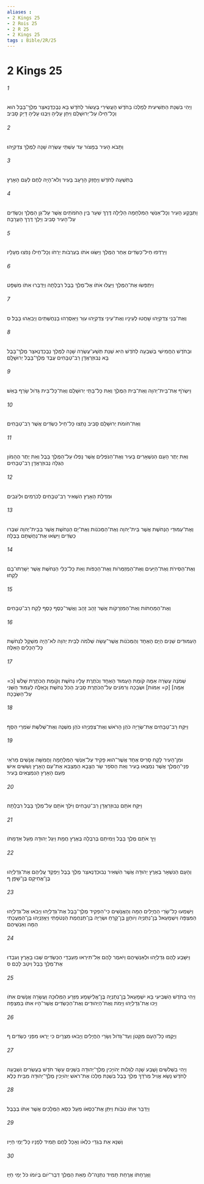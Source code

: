 ```yaml
---
aliases : 
- 2 Kings 25
- 2 Rois 25
- 2 R 25
- 2 Kings 25
tags : Bible/2R/25
---
```


# 2 Kings 25

###### 1
וַיְהִי בִשְׁנַת הַתְּשִׁיעִית לְמָלְכֹו בַּחֹדֶשׁ הָעֲשִׂירִי בֶּעָשֹׂור לַחֹדֶשׁ בָּא נְבֻכַדְנֶאצַּר מֶלֶךְ־בָּבֶל הוּא וְכָל־חֵילֹו עַל־יְרוּשָׁלִַם וַיִּחַן עָלֶיהָ וַיִּבְנוּ עָלֶיהָ דָּיֵק סָבִיב׃
###### 2
וַתָּבֹא הָעִיר בַּמָּצֹור עַד עַשְׁתֵּי עֶשְׂרֵה שָׁנָה לַמֶּלֶךְ צִדְקִיָּהוּ׃
###### 3
בְּתִשְׁעָה לַחֹדֶשׁ וַיֶּחֱזַק הָרָעָב בָּעִיר וְלֹא־הָיָה לֶחֶם לְעַם הָאָרֶץ׃
###### 4
וַתִּבָּקַע הָעִיר וְכָל־אַנְשֵׁי הַמִּלְחָמָה הַלַּיְלָה דֶּרֶךְ שַׁעַר בֵּין הַחֹמֹתַיִם אֲשֶׁר עַל־גַּן הַמֶּלֶךְ וְכַשְׂדִּים עַל־הָעִיר סָבִיב וַיֵּלֶךְ דֶּרֶךְ הָעֲרָבָה׃
###### 5
וַיִּרְדְּפוּ חֵיל־כַּשְׂדִּים אַחַר הַמֶּלֶךְ וַיַּשִּׂגוּ אֹתֹו בְּעַרְבֹות יְרֵחֹו וְכָל־חֵילֹו נָפֹצוּ מֵעָלָיו׃
###### 6
וַיִּתְפְּשׂוּ אֶת־הַמֶּלֶךְ וַיַּעֲלוּ אֹתֹו אֶל־מֶלֶךְ בָּבֶל רִבְלָתָה וַיְדַבְּרוּ אִתֹּו מִשְׁפָּט׃
###### 7
וְאֶת־בְּנֵי צִדְקִיָּהוּ שָׁחֲטוּ לְעֵינָיו וְאֶת־עֵינֵי צִדְקִיָּהוּ עִוֵּר וַיַּאַסְרֵהוּ בַנְחֻשְׁתַּיִם וַיְבִאֵהוּ בָּבֶל׃ ס
###### 8
וּבַחֹדֶשׁ הַחֲמִישִׁי בְּשִׁבְעָה לַחֹדֶשׁ הִיא שְׁנַת תְּשַׁע־עֶשְׂרֵה שָׁנָה לַמֶּלֶךְ נְבֻכַדְנֶאצַּר מֶלֶךְ־בָּבֶל בָּא נְבוּזַרְאֲדָן רַב־טַבָּחִים עֶבֶד מֶלֶךְ־בָּבֶל יְרוּשָׁלִָם׃
###### 9
וַיִּשְׂרֹף אֶת־בֵּית־יְהוָה וְאֶת־בֵּית הַמֶּלֶךְ וְאֵת כָּל־בָּתֵּי יְרוּשָׁלִַם וְאֶת־כָּל־בֵּית גָּדֹול שָׂרַף בָּאֵשׁ׃
###### 10
וְאֶת־חֹומֹת יְרוּשָׁלִַם סָבִיב נָתְצוּ כָּל־חֵיל כַּשְׂדִּים אֲשֶׁר רַב־טַבָּחִים׃
###### 11
וְאֵת יֶתֶר הָעָם הַנִּשְׁאָרִים בָּעִיר וְאֶת־הַנֹּפְלִים אֲשֶׁר נָפְלוּ עַל־הַמֶּלֶךְ בָּבֶל וְאֵת יֶתֶר הֶהָמֹון הֶגְלָה נְבוּזַרְאֲדָן רַב־טַבָּחִים׃
###### 12
וּמִדַּלַּת הָאָרֶץ הִשְׁאִיר רַב־טַבָּחִים לְכֹרְמִים וּלְיֹגְבִים׃
###### 13
וְאֶת־עַמּוּדֵי הַנְּחֹשֶׁת אֲשֶׁר בֵּית־יְהוָה וְאֶת־הַמְּכֹנֹות וְאֶת־יָם הַנְּחֹשֶׁת אֲשֶׁר בְּבֵית־יְהוָה שִׁבְּרוּ כַשְׂדִּים וַיִּשְׂאוּ אֶת־נְחֻשְׁתָּם בָּבֶלָה׃
###### 14
וְאֶת־הַסִּירֹת וְאֶת־הַיָּעִים וְאֶת־הַמְזַמְּרֹות וְאֶת־הַכַּפֹּות וְאֵת כָּל־כְּלֵי הַנְּחֹשֶׁת אֲשֶׁר יְשָׁרְתוּ־בָם לָקָחוּ׃
###### 15
וְאֶת־הַמַּחְתֹּות וְאֶת־הַמִּזְרָקֹות אֲשֶׁר זָהָב זָהָב וַאֲשֶׁר־כֶּסֶף כָּסֶף לָקַח רַב־טַבָּחִים׃
###### 16
הָעַמּוּדִים שְׁנַיִם הַיָּם הָאֶחָד וְהַמְּכֹנֹות אֲשֶׁר־עָשָׂה שְׁלֹמֹה לְבֵית יְהוָה לֹא־הָיָה מִשְׁקָל לִנְחֹשֶׁת כָּל־הַכֵּלִים הָאֵלֶּה׃
###### 17
שְׁמֹנֶה עֶשְׂרֵה אַמָּה קֹומַת הָעַמּוּד הָאֶחָד וְכֹתֶרֶת עָלָיו נְחֹשֶׁת וְקֹומַת הַכֹּתֶרֶת שָׁלֹשׁ [כ= אַמָּה] [ק= אַמֹּות] וּשְׂבָכָה וְרִמֹּנִים עַל־הַכֹּתֶרֶת סָבִיב הַכֹּל נְחֹשֶׁת וְכָאֵלֶּה לַעַמּוּד הַשֵּׁנִי עַל־הַשְּׂבָכָה׃
###### 18
וַיִּקַּח רַב־טַבָּחִים אֶת־שְׂרָיָה כֹּהֵן הָרֹאשׁ וְאֶת־צְפַנְיָהוּ כֹּהֵן מִשְׁנֶה וְאֶת־שְׁלֹשֶׁת שֹׁמְרֵי הַסַּף׃
###### 19
וּמִן־הָעִיר לָקַח סָרִיס אֶחָד אֲשֶׁר־הוּא פָקִיד עַל־אַנְשֵׁי הַמִּלְחָמָה וַחֲמִשָּׁה אֲנָשִׁים מֵרֹאֵי פְנֵי־הַמֶּלֶךְ אֲשֶׁר נִמְצְאוּ בָעִיר וְאֵת הַסֹּפֵר שַׂר הַצָּבָא הַמַּצְבִּא אֶת־עַם הָאָרֶץ וְשִׁשִּׁים אִישׁ מֵעַם הָאָרֶץ הַנִּמְצְאִים בָּעִיר׃
###### 20
וַיִּקַּח אֹתָם נְבוּזַרְאֲדָן רַב־טַבָּחִים וַיֹּלֶךְ אֹתָם עַל־מֶלֶךְ בָּבֶל רִבְלָתָה׃
###### 21
וַיַּךְ אֹתָם מֶלֶךְ בָּבֶל וַיְמִיתֵם בְּרִבְלָה בְּאֶרֶץ חֲמָת וַיִּגֶל יְהוּדָה מֵעַל אַדְמָתֹו׃
###### 22
וְהָעָם הַנִּשְׁאָר בְּאֶרֶץ יְהוּדָה אֲשֶׁר הִשְׁאִיר נְבוּכַדְנֶאצַּר מֶלֶךְ בָּבֶל וַיַּפְקֵד עֲלֵיהֶם אֶת־גְּדַלְיָהוּ בֶּן־אֲחִיקָם בֶּן־שָׁפָן׃ ף
###### 23
וַיִּשְׁמְעוּ כָל־שָׂרֵי הַחֲיָלִים הֵמָּה וְהָאֲנָשִׁים כִּי־הִפְקִיד מֶלֶךְ־בָּבֶל אֶת־גְּדַלְיָהוּ וַיָּבֹאוּ אֶל־גְּדַלְיָהוּ הַמִּצְפָּה וְיִשְׁמָעֵאל בֶּן־נְתַנְיָה וְיֹוחָןָן בֶּן־קָרֵחַ וּשְׂרָיָה בֶן־תַּנְחֻמֶת הַנְּטֹפָתִי וְיַאֲזַנְיָהוּ בֶּן־הַמַּעֲכָתִי הֵמָּה וְאַנְשֵׁיהֶם׃
###### 24
וַיִּשָּׁבַע לָהֶם גְּדַלְיָהוּ וּלְאַנְשֵׁיהֶם וַיֹּאמֶר לָהֶם אַל־תִּירְאוּ מֵעַבְדֵי הַכַּשְׂדִּים שְׁבוּ בָאָרֶץ וְעִבְדוּ אֶת־מֶלֶךְ בָּבֶל וְיִטַב לָכֶם׃ ס
###### 25
וַיְהִי בַּחֹדֶשׁ הַשְּׁבִיעִי בָּא יִשְׁמָעֵאל בֶּן־נְתַנְיָה בֶּן־אֱלִישָׁמָע מִזֶּרַע הַמְּלוּכָה וַעֲשָׂרָה אֲנָשִׁים אִתֹּו וַיַּכּוּ אֶת־גְּדַלְיָהוּ וַיָּמֹת וְאֶת־הַיְּהוּדִים וְאֶת־הַכַּשְׂדִּים אֲשֶׁר־הָיוּ אִתֹּו בַּמִּצְפָּה׃
###### 26
וַיָּקֻמוּ כָל־הָעָם מִקָּטֹן וְעַד־גָּדֹול וְשָׂרֵי הַחֲיָלִים וַיָּבֹאוּ מִצְרָיִם כִּי יָרְאוּ מִפְּנֵי כַשְׂדִּים׃ ף
###### 27
וַיְהִי בִשְׁלֹשִׁים וָשֶׁבַע שָׁנָה לְגָלוּת יְהֹויָכִין מֶלֶךְ־יְהוּדָה בִּשְׁנֵים עָשָׂר חֹדֶשׁ בְּעֶשְׂרִים וְשִׁבְעָה לַחֹדֶשׁ נָשָׂא אֱוִיל מְרֹדַךְ מֶלֶךְ בָּבֶל בִּשְׁנַת מָלְכֹו אֶת־רֹאשׁ יְהֹויָכִין מֶלֶךְ־יְהוּדָה מִבֵּית כֶּלֶא׃
###### 28
וַיְדַבֵּר אִתֹּו טֹבֹות וַיִּתֵּן אֶת־כִּסְאֹו מֵעַל כִּסֵּא הַמְּלָכִים אֲשֶׁר אִתֹּו בְּבָבֶל׃
###### 29
וְשִׁנָּא אֵת בִּגְדֵי כִלְאֹו וְאָכַל לֶחֶם תָּמִיד לְפָנָיו כָּל־יְמֵי חַיָּיו׃
###### 30
וַאֲרֻחָתֹו אֲרֻחַת תָּמִיד נִתְּנָה־לֹּו מֵאֵת הַמֶּלֶךְ דְּבַר־יֹום בְּיֹומֹו כֹּל יְמֵי חַיָּו׃
